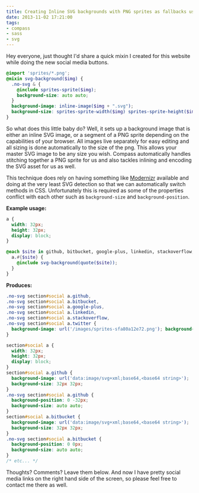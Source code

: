 ```yaml
---
title: Creating Inline SVG backgrounds with PNG sprites as fallbacks using Compass
date: 2013-11-02 17:21:00
tags:
- compass
- sass
- svg
---
```


Hey everyone, just thought I'd share a quick mixin I created for this website while doing the new social media buttons.

``` scss
@import 'sprites/*.png';
@mixin svg-background($img) {
  .no-svg & {
    @include sprites-sprite($img);
    background-size: auto auto;
  }
  background-image: inline-image($img + ".svg");
  background-size: sprites-sprite-width($img) sprites-sprite-height($img);
}
```

So what does this little baby do? Well, it sets up a background image that is either an inline SVG image, or a segment
of a PNG sprite depending on the capabilities of your browser. All images live separately for easy editing and all
sizing is done automatically to the size of the png. This allows your master SVG image to be any size you wish. Compass
automatically handles stitching together a PNG sprite for us and also tackles inlining and encoding the SVG asset for
us as well.

This technique does rely on having something like [Modernizr][modernizr] available and doing at the very least SVG
detection so that we can automatically switch methods in CSS. Unfortunately this is required as some of the properties
conflict with each other such as `background-size` and `background-position`.

**Example usage:**

``` scss
a {
  width: 32px;
  height: 32px;
  display: block;
}

@each $site in github, bitbucket, google-plus, linkedin, stackoverflow, twitter {
  a.#{$site} {
    @include svg-background(quote($site));
  }
}
```

**Produces:**

``` css
.no-svg section#social a.github,
.no-svg section#social a.bitbucket,
.no-svg section#social a.google-plus,
.no-svg section#social a.linkedin,
.no-svg section#social a.stackoverflow,
.no-svg section#social a.twitter {
  background-image: url('/images/sprites-sfa80a12e72.png'); background-repeat: no-repeat;
}

section#social a {
  width: 32px;
  height: 32px;
  display: block;
}
section#social a.github {
  background-image: url('data:image/svg+xml;base64,<base64 string>');
  background-size: 32px 32px;
}
.no-svg section#social a.github {
  background-position: 0 -32px;
  background-size: auto auto;
}
section#social a.bitbucket {
  background-image: url('data:image/svg+xml;base64,<base64 string>');
  background-size: 32px 32px;
}
.no-svg section#social a.bitbucket {
  background-position: 0 0px;
  background-size: auto auto;
}
/* etc... */
```

Thoughts? Comments? Leave them below. And now I have pretty social media links on the right hand side of the screen, so
please feel free to contact me there as well.

  [modernizr]: http://modernizr.com/
